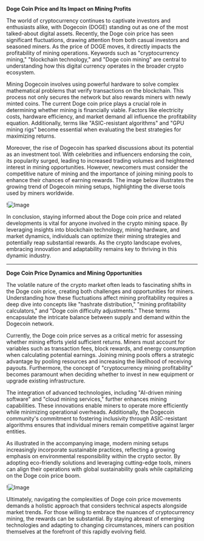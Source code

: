 **Doge Coin Price and Its Impact on Mining Profits**

The world of cryptocurrency continues to captivate investors and enthusiasts alike, with Dogecoin (DOGE) standing out as one of the most talked-about digital assets. Recently, the Doge coin price has seen significant fluctuations, drawing attention from both casual investors and seasoned miners. As the price of DOGE moves, it directly impacts the profitability of mining operations. Keywords such as "cryptocurrency mining," "blockchain technology," and "Doge coin mining" are central to understanding how this digital currency operates in the broader crypto ecosystem.

Mining Dogecoin involves using powerful hardware to solve complex mathematical problems that verify transactions on the blockchain. This process not only secures the network but also rewards miners with newly minted coins. The current Doge coin price plays a crucial role in determining whether mining is financially viable. Factors like electricity costs, hardware efficiency, and market demand all influence the profitability equation. Additionally, terms like "ASIC-resistant algorithms" and "GPU mining rigs" become essential when evaluating the best strategies for maximizing returns.

Moreover, the rise of Dogecoin has sparked discussions about its potential as an investment tool. With celebrities and influencers endorsing the coin, its popularity surged, leading to increased trading volumes and heightened interest in mining opportunities. However, newcomers must consider the competitive nature of mining and the importance of joining mining pools to enhance their chances of earning rewards. The image below illustrates the growing trend of Dogecoin mining setups, highlighting the diverse tools used by miners worldwide.

!![Image](https://github.com/user-attachments/assets/590b50a7-4459-4e76-8a31-559aed223621)

In conclusion, staying informed about the Doge coin price and related developments is vital for anyone involved in the crypto mining space. By leveraging insights into blockchain technology, mining hardware, and market dynamics, individuals can optimize their mining strategies and potentially reap substantial rewards. As the crypto landscape evolves, embracing innovation and adaptability remains key to thriving in this dynamic industry. 

---

**Doge Coin Price Dynamics and Mining Opportunities**

The volatile nature of the crypto market often leads to fascinating shifts in the Doge coin price, creating both challenges and opportunities for miners. Understanding how these fluctuations affect mining profitability requires a deep dive into concepts like "hashrate distribution," "mining profitability calculators," and "Doge coin difficulty adjustments." These terms encapsulate the intricate balance between supply and demand within the Dogecoin network.

Currently, the Doge coin price serves as a critical metric for assessing whether mining efforts yield sufficient returns. Miners must account for variables such as transaction fees, block rewards, and energy consumption when calculating potential earnings. Joining mining pools offers a strategic advantage by pooling resources and increasing the likelihood of receiving payouts. Furthermore, the concept of "cryptocurrency mining profitability" becomes paramount when deciding whether to invest in new equipment or upgrade existing infrastructure.

The integration of advanced technologies, including "AI-driven mining software" and "cloud mining services," further enhances mining capabilities. These innovations enable miners to operate more efficiently while minimizing operational overheads. Additionally, the Dogecoin community's commitment to fostering inclusivity through ASIC-resistant algorithms ensures that individual miners remain competitive against larger entities.

As illustrated in the accompanying image, modern mining setups increasingly incorporate sustainable practices, reflecting a growing emphasis on environmental responsibility within the crypto sector. By adopting eco-friendly solutions and leveraging cutting-edge tools, miners can align their operations with global sustainability goals while capitalizing on the Doge coin price boom.

!![Image](https://github.com/user-attachments/assets/590b50a7-4459-4e76-8a31-559aed223621)

Ultimately, navigating the complexities of Doge coin price movements demands a holistic approach that considers technical aspects alongside market trends. For those willing to embrace the nuances of cryptocurrency mining, the rewards can be substantial. By staying abreast of emerging technologies and adapting to changing circumstances, miners can position themselves at the forefront of this rapidly evolving field.